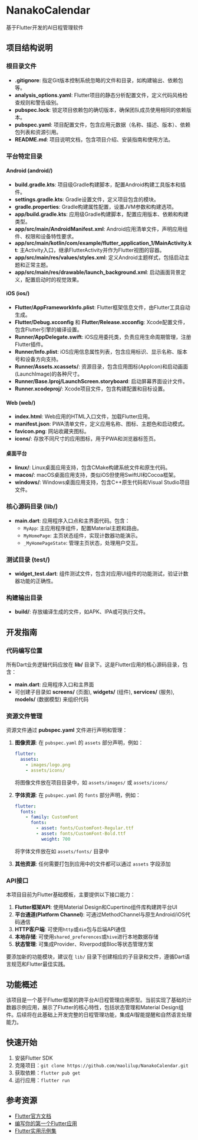 # NanakoCalendar
基于Flutter开发的AI日程管理软件

## 项目结构说明

### 根目录文件
- **.gitignore**: 指定Git版本控制系统忽略的文件和目录，如构建输出、依赖包等。
- **analysis_options.yaml**: Flutter项目的静态分析配置文件，定义代码风格检查规则和警告级别。
- **pubspec.lock**: 锁定项目依赖包的确切版本，确保团队成员使用相同的依赖版本。
- **pubspec.yaml**: 项目配置文件，包含应用元数据（名称、描述、版本）、依赖包列表和资源引用。
- **README.md**: 项目说明文档，包含项目介绍、安装指南和使用方法。

### 平台特定目录

#### Android (android/)
- **build.gradle.kts**: 项目级Gradle构建脚本，配置Android构建工具版本和插件。
- **settings.gradle.kts**: Gradle设置文件，定义项目包含的模块。
- **gradle.properties**: Gradle构建属性配置，设置JVM参数和构建选项。
- **app/build.gradle.kts**: 应用级Gradle构建脚本，配置应用版本、依赖和构建类型。
- **app/src/main/AndroidManifest.xml**: Android应用清单文件，声明应用组件、权限和设备特性要求。
- **app/src/main/kotlin/com/example/flutter_application_1/MainActivity.kt**: 主Activity入口，继承FlutterActivity并作为Flutter视图的容器。
- **app/src/main/res/values/styles.xml**: 定义Android主题样式，包括启动主题和正常主题。
- **app/src/main/res/drawable/launch_background.xml**: 启动画面背景定义，配置启动时的视觉效果。

#### iOS (ios/)
- **Flutter/AppFrameworkInfo.plist**: Flutter框架信息文件，由Flutter工具自动生成。
- **Flutter/Debug.xcconfig** 和 **Flutter/Release.xcconfig**: Xcode配置文件，包含Flutter引擎的编译设置。
- **Runner/AppDelegate.swift**: iOS应用委托类，负责应用生命周期管理，注册Flutter插件。
- **Runner/Info.plist**: iOS应用信息属性列表，包含应用标识、显示名称、版本号和设备方向支持。
- **Runner/Assets.xcassets/**: 资源目录，包含应用图标(AppIcon)和启动画面(LaunchImage)的各种尺寸。
- **Runner/Base.lproj/LaunchScreen.storyboard**: 启动屏幕界面设计文件。
- **Runner.xcodeproj/**: Xcode项目文件，包含构建配置和目标设置。

#### Web (web/)
- **index.html**: Web应用的HTML入口文件，加载Flutter应用。
- **manifest.json**: PWA清单文件，定义应用名称、图标、主题色和启动模式。
- **favicon.png**: 网站收藏夹图标。
- **icons/**: 存放不同尺寸的应用图标，用于PWA和浏览器标签页。

#### 桌面平台
- **linux/**: Linux桌面应用支持，包含CMake构建系统文件和原生代码。
- **macos/**: macOS桌面应用支持，类似iOS但使用SwiftUI和Cocoa框架。
- **windows/**: Windows桌面应用支持，包含C++原生代码和Visual Studio项目文件。

### 核心源码目录 (lib/)
- **main.dart**: 应用程序入口点和主界面代码。包含：
  - `MyApp`: 主应用程序组件，配置Material主题和路由。
  - `MyHomePage`: 主页状态组件，实现计数器功能演示。
  - `_MyHomePageState`: 管理主页状态，处理用户交互。

### 测试目录 (test/)
- **widget_test.dart**: 组件测试文件，包含对应用UI组件的功能测试，验证计数器功能的正确性。

### 构建输出目录
- **build/**: 存放编译生成的文件，如APK、IPA或可执行文件。

## 开发指南

### 代码编写位置
所有Dart业务逻辑代码应放在 **lib/** 目录下。这是Flutter应用的核心源码目录，包含：
- **main.dart**: 应用程序入口和主界面
- 可创建子目录如 **screens/** (页面), **widgets/** (组件), **services/** (服务), **models/** (数据模型) 来组织代码

### 资源文件管理
资源文件通过 **pubspec.yaml** 文件进行声明和管理：

1. **图像资源**: 在 `pubspec.yaml` 的 `assets` 部分声明，例如：
   ```yaml
   flutter:
     assets:
       - images/logo.png
       - assets/icons/
   ```
   将图像文件放在项目目录中，如 `assets/images/` 或 `assets/icons/`

2. **字体资源**: 在 `pubspec.yaml` 的 `fonts` 部分声明，例如：
   ```yaml
   flutter:
     fonts:
       - family: CustomFont
         fonts:
           - asset: fonts/CustomFont-Regular.ttf
           - asset: fonts/CustomFont-Bold.ttf
             weight: 700
   ```
   将字体文件放在如 `assets/fonts/` 目录中

3. **其他资源**: 任何需要打包到应用中的文件都可以通过 `assets` 字段添加

### API接口
本项目目前为Flutter基础模板，主要提供以下接口能力：

1. **Flutter框架API**: 使用Material Design和Cupertino组件库构建跨平台UI
2. **平台通道(Platform Channel)**: 可通过MethodChannel与原生Android/iOS代码通信
3. **HTTP客户端**: 可使用`http`或`dio`包与后端API通信
4. **本地存储**: 可使用`shared_preferences`或`hive`进行本地数据存储
5. **状态管理**: 可集成Provider、Riverpod或Bloc等状态管理方案

要添加新的功能模块，建议在 `lib/` 目录下创建相应的子目录和文件，遵循Dart语言规范和Flutter最佳实践。

## 功能概述
该项目是一个基于Flutter框架的跨平台AI日程管理应用原型。当前实现了基础的计数器示例应用，展示了Flutter的核心特性，包括状态管理和Material Design组件。后续将在此基础上开发完整的日程管理功能，集成AI智能提醒和自然语言处理能力。

## 快速开始
1. 安装Flutter SDK
2. 克隆项目：`git clone https://github.com/maolilup/NanakoCalendar.git`
3. 获取依赖：`flutter pub get`
4. 运行应用：`flutter run`

## 参考资源
- [Flutter官方文档](https://docs.flutter.dev/)
- [编写你的第一个Flutter应用](https://docs.flutter.dev/get-started/codelab)
- [Flutter实用示例集](https://docs.flutter.dev/cookbook)
